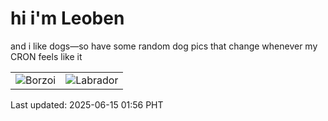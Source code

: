 # hi i'm Leoben

and i like dogs—so have some random dog pics that change whenever my CRON feels like it

|  |  |
|--------|----------|
| ![Borzoi](https://random-dog-vercel.vercel.app/api/random-borzoi?v=1749923772) | ![Labrador](https://random-dog-vercel.vercel.app/api/random-labrador?v=1749923772) |

Last updated: 2025-06-15 01:56 PHT

